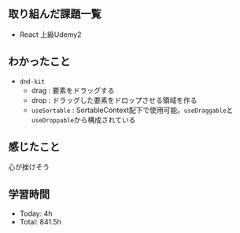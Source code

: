 ## 取り組んだ課題一覧
- React 上級Udemy2
## わかったこと
- `dnd-kit`
  - drag : 要素をドラッグする
  - drop : ドラッグした要素をドロップさせる領域を作る
  - `useSortable` : SortableContext配下で使用可能。`useDraggable`と`useDroppable`から構成されている
## 感じたこと
心が挫けそう
## 学習時間
- Today: 4h
- Total: 841.5h